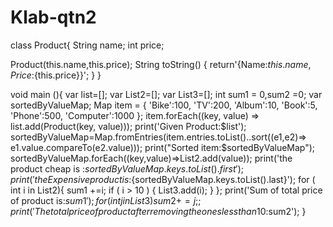 # Klab-qtn2

class Product{
  String name;
  int price;

Product(this.name,this.price);
String toString()
{
  return'{Name:${this.name}, Price:${this.price}}';
}
}

void main (){
  var list=[];
  var List2=[];
  var List3=[];
  int sum1 = 0,sum2 =0;
  var sortedByValueMap;
Map item =
{
  'Bike':100, 
  'TV':200,
  'Album':10,
  'Book':5, 
  'Phone':500, 
  'Computer':1000
};
item.forEach((key, value) => list.add(Product(key, value)));
print('Given Product:$list');
sortedByValueMap=Map.fromEntries(item.entries.toList()..sort((e1,e2)=> e1.value.compareTo(e2.value)));
print("Sorted item:$sortedByValueMap");
sortedByValueMap.forEach((key,value)=>List2.add(value));
print('the product cheap is :${sortedByValueMap.keys.toList().first}');
print('the Expensive product  is :${sortedByValueMap.keys.toList().last}');
for ( int i in List2){
  sum1 +=i;
  if ( i > 10 )
  {
   List3.add(i);
  }
};
print('Sum of total price of product is:$sum1');
for( int j in List3){
  sum2 +=j;
};
print('The total price of product after removing the ones less than 10 :$sum2');
}
